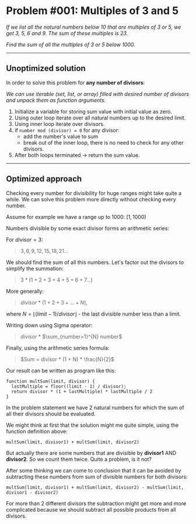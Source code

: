 # Problem #001: Multiples of 3 and 5

*If we list all the natural numbers below 10 that are multiples of 3 or 5, we get 3, 5, 6 and 9. The sum of these multiples is 23.*

*Find the sum of all the multiples of 3 or 5 below 1000.*

---

## Unoptimized solution 

In order to solve this problem for **any number of divisors**:

*We can use iterable (set, list, or array) 
filled with desired number of divisors and unpack them as function arguments.*

1. Initialize a variable for storing sum value with initial value as zero.
2. Using outer loop iterate over all natural numbers up to the desired limit.
3. Using inner loop iterate over divisors.
4. if 
   `number mod (divisor) = 0` for any divisor:
   - add the number's value to sum
   - break out of the inner loop, there is no need to check for any other divisors.
5. After both loops terminated -> return the sum value.

---

## Optimized approach

Checking every number for divisibility for huge ranges might take quite a while. We can solve this problem more directly without checking every number.

Assume for example we have a range up to 1000: $[1, 1000)$

Numbers divisible by some exact divisor forms an arithmetic series:

For $divisor = 3:$
> $3, 6, 9, 12, 15, 18, 21...$

We should find the sum of all this numbers. Let's factor out the divisors to simplify the summation:
> $3 * (1 + 2 + 3 + 4 + 5 + 6 + 7...)$

More generally:
> $divisor * (1 + 2 + 3 + ... + N)$,
> 
where $N = \lfloor (limit - 1) / divisor \rfloor$ - the last divisible number less than a limit.

Writing down using Sigma operator:

> $divisor$ * $\sum_{number=1}^{N} number$

Finally, using the arithmetic series formula:

> $Sum = divisor * (1 + N) * \frac{N}{2}$

Our result can be written as program like this:

```
function multSum(limit, divisor) {
  lastMultiple = floor((limit - 1) / divisor);
  return divisor * (1 + lastMultiple) * lastMultiple / 2
}
```

In the problem statement we have 2 natural numbers for which the sum of all their divisors should be evaluated.

We might think at first that the solution might me quite simple, using the function definition above:

```
multSum(limit, divisor1) + multSum(limit, divisor2)
```

But actually there are some numbers that are divisible by **divisor1** AND **divisor2**. So we count them twice. Quite a problem, is it not?

After some thinking we can come to conclusion that it can be avoided by subtracting these numbers from sum of divisible numbers for both divisors:

```
multSum(limit, divisor1) + multSum(limit, divisor2) - multSum(limit, divisor1 - divisor2)
```

For more than 2 different divisors the subtraction might get more and more complicated because we should subtract all possible products from all divisors. 